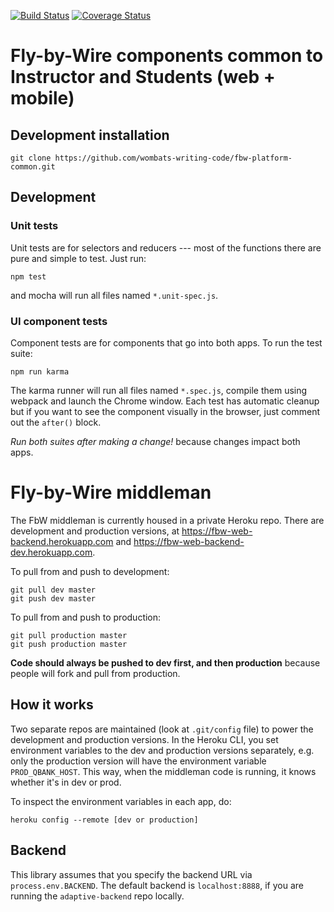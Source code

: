 [![Build Status](https://travis-ci.org/mitsei/fbw-platform-common.svg?branch=master)](https://travis-ci.org/mitsei/fbw-platform-common)  [![Coverage Status](https://coveralls.io/repos/github/mitsei/fbw-platform-common/badge.svg?branch=master)](https://coveralls.io/github/mitsei/fbw-platform-common?branch=master)

# Fly-by-Wire components common to Instructor and Students (web + mobile)


## Development installation
```
git clone https://github.com/wombats-writing-code/fbw-platform-common.git
```

## Development

### Unit tests
Unit tests are for selectors and reducers --- most of the functions there are pure and simple to test. Just run:

```
npm test
```

and mocha will run all files named `*.unit-spec.js`.


### UI component tests
Component tests are for components that go into both apps. To run the test suite:
```
npm run karma
```
The karma runner will run all files named `*.spec.js`, compile them using webpack and launch the Chrome window. Each test has automatic cleanup but if you want to see the component visually in the browser, just comment out the `after()` block.

*Run both suites after making a change!* because changes impact both apps.

# Fly-by-Wire middleman

The FbW middleman is currently housed in a private Heroku repo. There are development and production versions, at https://fbw-web-backend.herokuapp.com and https://fbw-web-backend-dev.herokuapp.com.

To pull from and push to development:
```
git pull dev master
git push dev master
```

To pull from and push to production:
```
git pull production master
git push production master
```

**Code should always be pushed to dev first, and then production** because people will fork and pull from production.

## How it works
Two separate repos are maintained (look at `.git/config` file) to power the development and production versions. In the Heroku CLI, you set environment variables to the dev and production versions separately, e.g. only the production version will have the environment variable `PROD_QBANK_HOST`. This way, when the middleman code is running, it knows whether it's in dev or prod.

To inspect the environment variables in each app, do:
```
heroku config --remote [dev or production]
```

## Backend

This library assumes that you specify the backend URL via `process.env.BACKEND`.
The default backend is `localhost:8888`, if you are running the 
`adaptive-backend` repo locally.
